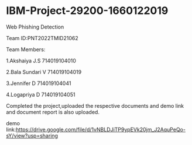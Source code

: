 # IBM-Project-29200-1660122019
Web Phishing Detection

Team ID:PNT2022TMID21062

Team Members:

1.Akshaiya J.S      714019104010

2.Bala Sundari V    714019104019

3.Jennifer D        714019104041

4.Logapriya D       714019104051

Completed the project,uploaded the respective documents and demo link and document report is also uploaded.

demo link:https://drive.google.com/file/d/1vNBLDJiTP9ypEVk20jm_J2AquPeQo-sY/view?usp=sharing
